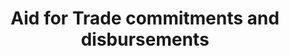 ---
indicator_name: Aid  for  Trade  commitments  and  disbursements
source_title: null
source_notes: null
title: Aid  for  Trade  commitments  and  disbursements
permalink: /8-a-1/
sdg_goal: 8
layout: indicator
indicator: 8.a.1
indicator_variable: total_aid_for_trade_disbursements_usd_m
graph: longitudinal
graph_type_description: Line  graph
graph_status_notes: Graphed
variable_description: null
variable_notes: null
un_designated_tier: '1'
un_custodial_agency: 'OECD  (Partnering  Agencies:  WTO-EIF)'
target_id: 8.a
has_metadata: true
goal_meta_link: 'http://unstats.un.org/sdgs/files/metadata-compilation/Metadata-Goal-8.pdf'
goal_meta_link_page: 53
rationale_interpretation: >-
  ODA  is  the  accepted  measure  of  international  development  co-operation.  In  this  case  it  captures  aid  in  support  of  projects  and  programmes  to  improve  the  trade  and  production  capacities  of  developing  countries.
target: >-
  Increase  Aid  for  Trade  support  for  developing  countries,  in  particular  least  developed  countries,  including  through  the  Enhanced  Integrated  Framework  for  Trade-Related  Technical  Assistance  to  Least  Developed  Countries.
indicator_definition: >-
  Total  official  development  assistance  (ODA)  commitments  and  disbursements  that  support  aid  for  trade.  Data  expressed  in  US  millions  of  dollars.
published: true
periodicity: Annual
actual_indicator_available: 'Total  ODA  commitments  and  disbursements  in  support  of  Aid  for  Trade  '
actual_indicator_available_description: Total  ODA  commitments  and  disbursements  in  support  of  Aid  for  Trade
time_period: 2000-2015
unit_of_measure: 'U.S.,  Dollars,  millions'
disaggregation_geography: >-
  Total  presetned  for  all  ODA-eligible  countries.  http://www.oecd.org/dac/stats/daclist.htm
source_agency_staff_name: Kimberly  Smith
source_agency_staff_email: kimsmith@usaid.gov
disaggregation_categories: Not  available.
us_method_of_computation: >-
  Data  are  extracted  from  the  OECD's  Creditor  Reporting  System  (CRS)  for  selected  purpose  codes  that  have  have  been  agreed  support  aid  for  trade.  Aid  for  trade  comprises  the  following  categories:  -  technical  assistance  for  trade  policy  and  regulations  (e.g.  helping  countries  to  develop  trade  strategies,  negotiate  trade  agreements,  and  implement  their  outcomes)  -  trade-related  infrastructure  (e.g.  building  roads,  ports,  and  telecommunications  networks  to  connect  domestic  markets  to  the  global  economy)  -  productive  capacity  building,  including  trade  development  (e.g.  supporting  the  private  sector  to  exploit  their  comparative  advantages  and  diversify  their  exports)  trade-related  adjustment  (e.g.  helping  developing  countries  with  the  costs  associated  with  trade  liberalisation,  such  as  tariff  reductions,  preference  erosion,  or  declining  terms  of  trade)  -  other  trade-related  needs,  if  identified  as  trade-related  development  priorities  in  partner  countries'  national  development  strategies  http://www.oecd.org/dac/aft/aid-for-tradestatisticalqueries.htm
source_url: >-
  http://stats.oecd.org/qwids/#?x=3&y=2&f=1:2,4:1,7:1,9:85,5:3,8:85,6:2014&q=1:2+4:1+7:1+9:85+5:3+8:85+6:2015,2014,2013,2012,2011,2010,2009,2008,2007,2006,2005+3:78,79,80,81,82,83,84,86,87,88,89,91,106,107,93,100,102,103,104,101,105,92,98,96,97,99,94,95,109,110,111,112,113,115,116,120,121,122,123,124,125,126,127,128,129,130,131,132,133,134,135,136,137,139,140,141,142,143,144,146,147,148,149,150,153,154,155,156,157,158,159,160,161,162,163,164,165,166,167,168,169,171,172,173,174,175,176,177,178,179,180,184,185,186,187,188,189,191+2:252,253,254,255,256,258&lock=CRS1
scheduled_update_by_national_source: September  2018
date_metadata_updated: '2017-09-19'
graph_title: null  

---
